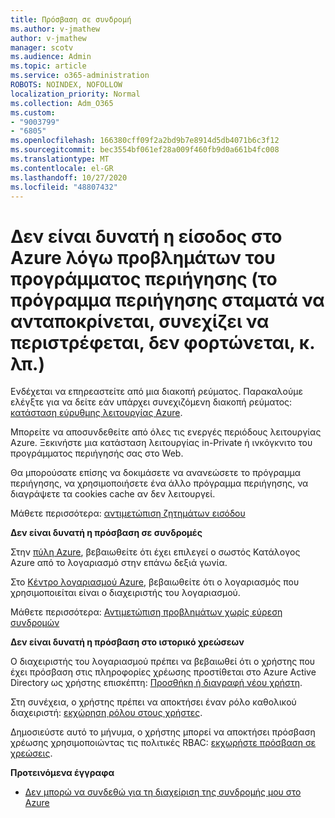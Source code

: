 ```yaml
---
title: Πρόσβαση σε συνδρομή
ms.author: v-jmathew
author: v-jmathew
manager: scotv
ms.audience: Admin
ms.topic: article
ms.service: o365-administration
ROBOTS: NOINDEX, NOFOLLOW
localization_priority: Normal
ms.collection: Adm_O365
ms.custom:
- "9003799"
- "6805"
ms.openlocfilehash: 166380cff09f2a2bd9b7e8914d5db4071b6c3f12
ms.sourcegitcommit: bec3554bf061ef28a009f460fb9d0a661b4fc008
ms.translationtype: MT
ms.contentlocale: el-GR
ms.lasthandoff: 10/27/2020
ms.locfileid: "48807432"
---
```

# <a name="unable-to-sign-in-azure-due-to-browser-issues-browser-hangs-keeps-spinning-does-not-load-etc"></a>Δεν είναι δυνατή η είσοδος στο Azure λόγω προβλημάτων του προγράμματος περιήγησης (το πρόγραμμα περιήγησης σταματά να ανταποκρίνεται, συνεχίζει να περιστρέφεται, δεν φορτώνεται, κ. λπ.)

Ενδέχεται να επηρεαστείτε από μια διακοπή ρεύματος. Παρακαλούμε ελέγξτε για να δείτε εάν υπάρχει συνεχιζόμενη διακοπή ρεύματος: [κατάσταση εύρυθμης λειτουργίας Azure](https://status.azure.com/status/history/).

Μπορείτε να αποσυνδεθείτε από όλες τις ενεργές περιόδους λειτουργίας Azure. Ξεκινήστε μια κατάσταση λειτουργίας in-Private ή ινκόγκνιτο του προγράμματος περιήγησής σας στο Web.

Θα μπορούσατε επίσης να δοκιμάσετε να ανανεώσετε το πρόγραμμα περιήγησης, να χρησιμοποιήσετε ένα άλλο πρόγραμμα περιήγησης, να διαγράψετε τα cookies cache αν δεν λειτουργεί.

Μάθετε περισσότερα: [αντιμετώπιση ζητημάτων εισόδου](https://support.microsoft.com/help/4042961/troubleshoot-why-you-can-t-sign-in-to-manage-your-azure-subscription)

**Δεν είναι δυνατή η πρόσβαση σε συνδρομές**

Στην [πύλη Azure](https://portal.azure.com/), βεβαιωθείτε ότι έχει επιλεγεί ο σωστός Κατάλογος Azure από το λογαριασμό στην επάνω δεξιά γωνία.

Στο [Κέντρο λογαριασμού Azure](https://account.windowsazure.com/Subscriptions), βεβαιωθείτε ότι ο λογαριασμός που χρησιμοποιείται είναι ο διαχειριστής του λογαριασμού.

Μάθετε περισσότερα: [Αντιμετώπιση προβλημάτων χωρίς εύρεση συνδρομών](https://docs.microsoft.com/azure/billing/billing-no-subscriptions-found?WT.mc_id=Portal-Microsoft_Azure_Support)

**Δεν είναι δυνατή η πρόσβαση στο ιστορικό χρεώσεων**

Ο διαχειριστής του λογαριασμού πρέπει να βεβαιωθεί ότι ο χρήστης που έχει πρόσβαση στις πληροφορίες χρέωσης προστίθεται στο Azure Active Directory ως χρήστης επισκέπτη: [Προσθήκη ή διαγραφή νέου χρήστη](https://docs.microsoft.com/azure/active-directory/fundamentals/add-users-azure-active-directory?WT.mc_id=Portal-Microsoft_Azure_Support).

Στη συνέχεια, ο χρήστης πρέπει να αποκτήσει έναν ρόλο καθολικού διαχειριστή: [εκχώρηση ρόλου στους χρήστες](https://docs.microsoft.com/azure/active-directory/fundamentals/active-directory-users-assign-role-azure-portal?WT.mc_id=Portal-Microsoft_Azure_Support).

Δημοσιεύστε αυτό το μήνυμα, ο χρήστης μπορεί να αποκτήσει πρόσβαση χρέωσης χρησιμοποιώντας τις πολιτικές RBAC: [εκχωρήστε πρόσβαση σε χρεώσεις](https://docs.microsoft.com/azure/billing/billing-manage-access?WT.mc_id=Portal-Microsoft_Azure_Support).

**Προτεινόμενα έγγραφα**

-   [Δεν μπορώ να συνδεθώ για τη διαχείριση της συνδρομής μου στο Azure](https://docs.microsoft.com/azure/billing-cannot-login-subscription?WT.mc_id=Portal-Microsoft_Azure_Support)